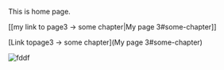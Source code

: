 This is home page.

[[my link to page3 -> some chapter|My page 3#some-chapter]]


[Link topage3 -> some chapter](My page 3#some-chapter)

![fddf](myimage.jpg)
